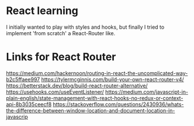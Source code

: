 # React learning

I initially wanted to play with styles and hooks, but finally I tried
to implement 'from scratch' a React-Router like.

# Links for React Router

https://medium.com/hackernoon/routing-in-react-the-uncomplicated-way-b2c5ffaee997
https://tylermcginnis.com/build-your-own-react-router-v4/
https://betterstack.dev/blog/build-react-router-alternative/
https://usehooks.com/useEventListener/
https://medium.com/javascript-in-plain-english/state-management-with-react-hooks-no-redux-or-context-api-8b3035ceecf8
https://stackoverflow.com/questions/2430936/whats-the-difference-between-window-location-and-document-location-in-javascrip



